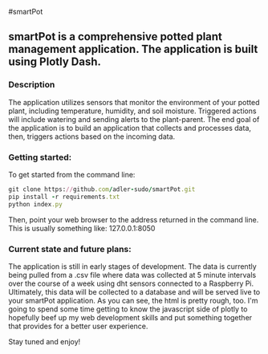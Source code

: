 #smartPot
## smartPot is a comprehensive potted plant management application. The application is built using Plotly Dash.

### Description
The application utilizes sensors that monitor the environment of your potted plant, including temperature, humidity, and soil moisture. Triggered actions will include watering and sending alerts to the plant-parent. The end goal of the application is to build an application that collects and processes data, then, triggers actions based on the incoming data.


### Getting started:
To get started from the command line:
```ruby
git clone https://github.com/adler-sudo/smartPot.git
pip install -r requirements.txt
python index.py
```

Then, point your web browser to the address returned in the command line. This is usually something like: 127.0.0.1:8050

### Current state and future plans:
The application is still in early stages of development. The data is currently being pulled from a .csv file where data was collected at 5 minute intervals over the course of a week using dht sensors connected to a Raspberry Pi. Ultimately, this data will be collected to a database and will be served live to your smartPot application. As you can see, the html is pretty rough, too. I'm going to spend some time getting to know the javascript side of plotly to hopefully beef up my web development skills and put something together that provides for a better user experience.

Stay tuned and enjoy!